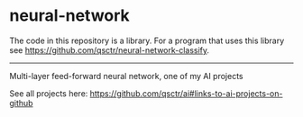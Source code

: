 # neural-network

The code in this repository is a library. For a program that uses this library see https://github.com/qsctr/neural-network-classify.

---

Multi-layer feed-forward neural network, one of my AI projects

See all projects here: https://github.com/qsctr/ai#links-to-ai-projects-on-github
